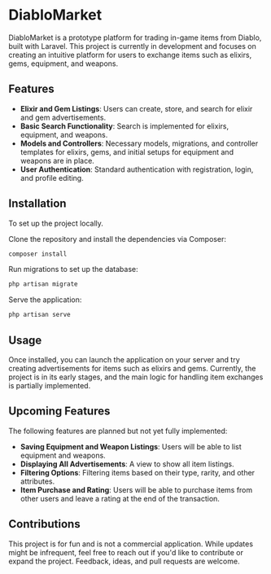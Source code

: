 # DiabloMarket
DiabloMarket is a prototype platform for trading in-game items from Diablo, built with Laravel. This project is currently in development and focuses on creating an intuitive platform for users to exchange items such as elixirs, gems, equipment, and weapons.

## Features
- **Elixir and Gem Listings**: Users can create, store, and search for elixir and gem advertisements.
- **Basic Search Functionality**: Search is implemented for elixirs, equipment, and weapons.
- **Models and Controllers**: Necessary models, migrations, and controller templates for elixirs, gems, and initial setups for equipment and weapons are in place.
- **User Authentication**: Standard authentication with registration, login, and profile editing.

## Installation
To set up the project locally.


Clone the repository and install the dependencies via Composer:
```bash
composer install
```
Run migrations to set up the database:
```bash
php artisan migrate
```
Serve the application:
```bash
php artisan serve
```

## Usage
Once installed, you can launch the application on your server and try creating advertisements for items such as elixirs and gems. Currently, the project is in its early stages, and the main logic for handling item exchanges is partially implemented.

## Upcoming Features
The following features are planned but not yet fully implemented:

 - **Saving Equipment and Weapon Listings**: Users will be able to list equipment and weapons.
 - **Displaying All Advertisements**: A view to show all item listings.
 - **Filtering Options**: Filtering items based on their type, rarity, and other attributes.
 - **Item Purchase and Rating**: Users will be able to purchase items from other users and leave a rating at the end of the transaction.

## Contributions
This project is for fun and is not a commercial application. While updates might be infrequent, feel free to reach out if you'd like to contribute or expand the project. Feedback, ideas, and pull requests are welcome.
